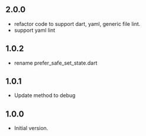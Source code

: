## 2.0.0

* refactor code to support dart, yaml, generic file lint.
* support yaml lint 

## 1.0.2

* rename prefer_safe_set_state.dart

## 1.0.1

* Update method to debug

## 1.0.0

* Initial version.
